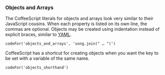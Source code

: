 ### Objects and Arrays

The CoffeeScript literals for objects and arrays look very similar to their JavaScript cousins. When each property is listed on its own line, the commas are optional. Objects may be created using indentation instead of explicit braces, similar to [YAML](http://yaml.org).

```
codeFor('objects_and_arrays', 'song.join(" … ")')
```

CoffeeScript has a shortcut for creating objects when you want the key to be set with a variable of the same name.

```
codeFor('objects_shorthand')
```
